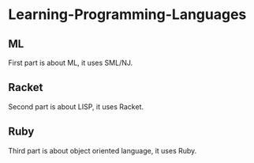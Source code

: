 # Learning-Programming-Languages

## ML
First part is about ML, it uses SML/NJ.

## Racket
Second part is about LISP, it uses Racket.

## Ruby
Third part is about object oriented language, it uses Ruby.
